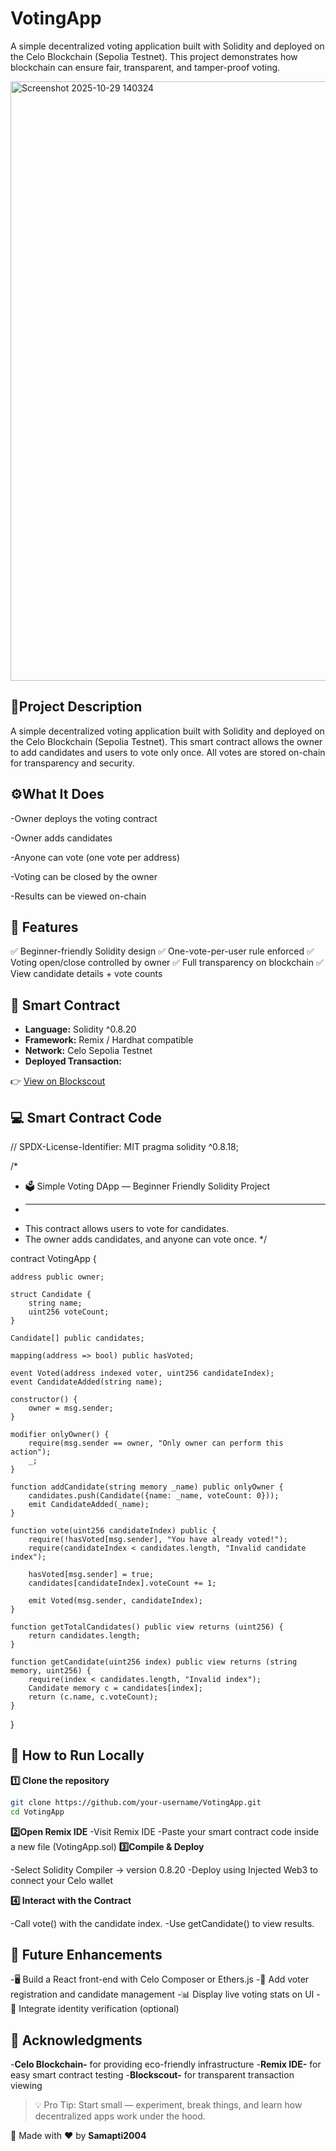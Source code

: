 # VotingApp
A simple decentralized voting application built with Solidity and deployed on the Celo Blockchain (Sepolia Testnet).
This project demonstrates how blockchain can ensure fair, transparent, and tamper-proof voting.

<img width="1887" height="959" alt="Screenshot 2025-10-29 140324" src="https://github.com/user-attachments/assets/a1d917b6-c47e-4050-a9ed-05e4e4ff0968" />

## 📜Project Description

A simple decentralized voting application built with Solidity and deployed on the Celo Blockchain (Sepolia Testnet).
This smart contract allows the owner to add candidates and users to vote only once.
All votes are stored on-chain for transparency and security.

## ⚙️What It Does

-Owner deploys the voting contract

-Owner adds candidates

-Anyone can vote (one vote per address)

-Voting can be closed by the owner

-Results can be viewed on-chain

## 🌟 Features
✅ Beginner-friendly Solidity design
✅ One-vote-per-user rule enforced
✅ Voting open/close controlled by owner
✅ Full transparency on blockchain
✅ View candidate details + vote counts

## 📄 Smart Contract

- **Language:** Solidity ^0.8.20  
- **Framework:** Remix / Hardhat compatible  
- **Network:** Celo Sepolia Testnet  
- **Deployed Transaction:**  

👉 [View on Blockscout](https://celo-sepolia.blockscout.com/address/0x2BE4b0F75064ebCD0F4F5342CA15F3Fe74b447A7)

## 💻 Smart Contract Code
// SPDX-License-Identifier: MIT
pragma solidity ^0.8.18;

/*
 * 🗳 Simple Voting DApp — Beginner Friendly Solidity Project
 * ------------------------------------------------------------
 * This contract allows users to vote for candidates.
 * The owner adds candidates, and anyone can vote once.
 */

contract VotingApp {

    address public owner;

    struct Candidate {
        string name;
        uint256 voteCount;
    }

    Candidate[] public candidates;

    mapping(address => bool) public hasVoted;

    event Voted(address indexed voter, uint256 candidateIndex);
    event CandidateAdded(string name);

    constructor() {
        owner = msg.sender;
    }

    modifier onlyOwner() {
        require(msg.sender == owner, "Only owner can perform this action");
        _;
    }

    function addCandidate(string memory _name) public onlyOwner {
        candidates.push(Candidate({name: _name, voteCount: 0}));
        emit CandidateAdded(_name);
    }

    function vote(uint256 candidateIndex) public {
        require(!hasVoted[msg.sender], "You have already voted!");
        require(candidateIndex < candidates.length, "Invalid candidate index");

        hasVoted[msg.sender] = true;
        candidates[candidateIndex].voteCount += 1;

        emit Voted(msg.sender, candidateIndex);
    }

    function getTotalCandidates() public view returns (uint256) {
        return candidates.length;
    }

    function getCandidate(uint256 index) public view returns (string memory, uint256) {
        require(index < candidates.length, "Invalid index");
        Candidate memory c = candidates[index];
        return (c.name, c.voteCount);
    }
}

## 🚀 How to Run Locally
**1️⃣ Clone the repository**
```bash
git clone https://github.com/your-username/VotingApp.git
cd VotingApp
```
**2️⃣Open Remix IDE**
-Visit Remix IDE
-Paste your smart contract code inside a new file (VotingApp.sol)
**3️⃣Compile & Deploy**

-Select Solidity Compiler → version 0.8.20
-Deploy using Injected Web3 to connect your Celo wallet

**4️⃣ Interact with the Contract**

-Call vote() with the candidate index.
-Use getCandidate() to view results.
## 🧩 Future Enhancements
-🖥️ Build a React front-end with Celo Composer or Ethers.js
-🧾 Add voter registration and candidate management
-📊 Display live voting stats on UI
-🔐 Integrate identity verification (optional)
## 🙌 Acknowledgments
-**Celo Blockchain-** for providing eco-friendly infrastructure
-**Remix IDE-** for easy smart contract testing
-**Blockscout-** for transparent transaction viewing
>💡 Pro Tip: Start small — experiment, break things, and learn how decentralized apps work under the hood.

🧠 Made with ❤️ by **Samapti2004**
